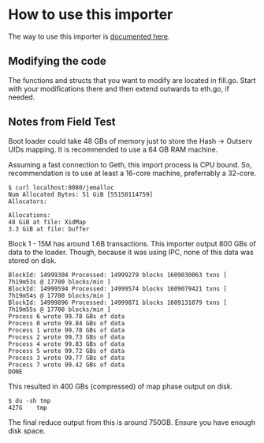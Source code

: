 # How to use this importer

The way to use this importer is [documented
here](https://docs.outcaste.io/docs/importer/bootstrap).

## Modifying the code

The functions and structs that you want to modify are located in fill.go. Start
with your modifications there and then extend outwards to eth.go, if needed.

## Notes from Field Test

Boot loader could take 48 GBs of memory just to store the Hash -> Outserv UIDs
mapping. It is recommended to use a 64 GB RAM machine.

Assuming a fast connection to Geth, this import process is CPU bound. So,
recommendation is to use at least a 16-core machine, preferrably a 32-core.

```
$ curl localhost:8080/jemalloc
Num Allocated Bytes: 51 GiB [55150114759]
Allocators:

Allocations:
48 GiB at file: XidMap
3.3 GiB at file: buffer
```

Block 1 - 15M has around 1.6B transactions. This importer output 800 GBs of data
to the loader. Though, because it was using IPC, none of this data was stored on
disk.

```
BlockId: 14999304 Processed: 14999279 blocks 1609030063 txns [ 7h19m53s @ 17700 blocks/min ]
BlockId: 14999594 Processed: 14999574 blocks 1609079421 txns [ 7h19m54s @ 17700 blocks/min ]
BlockId: 14999896 Processed: 14999871 blocks 1609131079 txns [ 7h19m55s @ 17700 blocks/min ]
Process 6 wrote 99.78 GBs of data
Process 0 wrote 99.84 GBs of data
Process 1 wrote 99.78 GBs of data
Process 2 wrote 99.73 GBs of data
Process 4 wrote 99.83 GBs of data
Process 5 wrote 99.72 GBs of data
Process 3 wrote 99.77 GBs of data
Process 7 wrote 99.42 GBs of data
DONE
```

This resulted in 400 GBs (compressed) of map phase output on disk.

```
$ du -sh tmp
427G	tmp
```

The final reduce output from this is around 750GB. Ensure you have enough disk
space.
